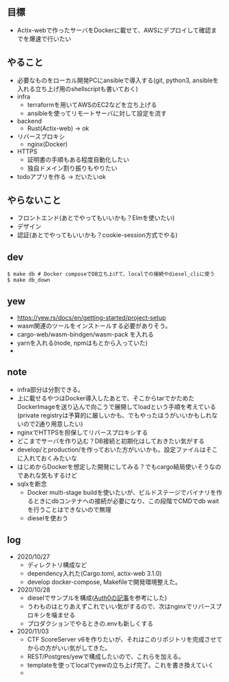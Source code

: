 ## 目標
- Actix-webで作ったサーバをDockerに載せて、AWSにデプロイして確認までを爆速で行いたい

## やること
- 必要なものをローカル開発PCにansibleで導入する(git, python3, ansibleを入れる立ち上げ用のshellscriptも書いておく)
- infra
  - terraformを用いてAWSのEC2などを立ち上げる
  - ansibleを使ってリモートサーバに対して設定を流す
- backend
  - Rust(Actix-web) -> ok
- リバースプロキシ
  - nginx(Docker)
- HTTPS
  - 証明書の手順もある程度自動化したい
  - 独自ドメイン割り振りもやりたい
- todoアプリを作る -> だいたいok

## やらないこと
- フロントエンド(あとでやってもいいかも？Elmを使いたい)
- デザイン
- 認証(あとでやってもいいかも？cookie-session方式でやる)

## dev
```
$ make db # Docker composeでDB立ち上げて、localでの接続やdiesel_cliに使う
$ make db_down
```

## yew
- https://yew.rs/docs/en/getting-started/project-setup
- wasm関連のツールをインストールする必要がありそう。
- cargo-web/wasm-bindgen/wasm-pack を入れる
- yarnを入れる(node, npmはもとから入っていた)
- 

## note
- infra部分は分割できる。
- 上に載せるやつはDocker導入したあとで、そこからtarでかためたDockerImageを送り込んで向こうで展開してloadという手順を考えている(private registryは予算的に厳しいかも、でもやったほうがいいかもしれないので2通り用意したい)
- nginxでHTTPSを担保してリバースプロキシする
- どこまでサーバを作り込む？DB接続と初期化はしておきたい気がする
- develop/とproduction/を作っておいた方がいいかも。設定ファイルはそこに入れておくみたいな
- はじめからDockerを想定した開発にしてみる？でもcargo結局使いそうなのであれな気もするけど
- sqlxを断念
  - Docker multi-stage buildを使いたいが、ビルドステージでバイナリを作るときにdbコンテナへの接続が必要になり、この段階でCMDでdb waitを行うことはできないので無理
  - dieselを使おう

## log
- 2020/10/27
  - ディレクトリ構成など
  - dependency入れた(Cargo.toml, actix-web 3.1.0)
  - develop docker-compose, Makefileで開発環境整えた。
- 2020/10/28
  - dieselでサンプルを構成([Auth0の記事](https://auth0.com/blog/build-an-api-in-rust-with-jwt-authentication-using-actix-web/)を参考にした)
  - うわものはとりあえずこれでいい気がするので、次はnginxでリバースプロキシを噛ませる
  - プロダクションでやるときの.envも新しくする
- 2020/11/03
  - CTF ScoreServer v6を作りたいが、それはこのリポジトリを完成させてからの方がいい気がしてきた。
  - REST/Postgres/yewで構成したいので、これらを加える。
  - templateを使ってlocalでyewの立ち上げ完了。これを書き換えていく
  - 